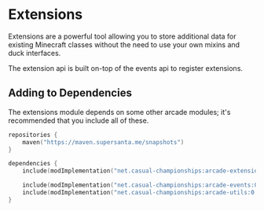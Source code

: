 # Extensions

Extensions are a powerful tool allowing you to store additional data for existing
Minecraft classes without the need to use your own mixins and duck interfaces.

The extension api is built on-top of the events api to register extensions.

## Adding to Dependencies

The extensions module depends on some other arcade modules; it's recommended that you
include all of these.

```kts
repositories {
    maven("https://maven.supersanta.me/snapshots")
}

dependencies {
    include(modImplementation("net.casual-championships:arcade-extensions:0.3.0-alpha.23+1.21.1")!!)

    include(modImplementation("net.casual-championships:arcade-events:0.3.0-alpha.23+1.21.1")!!)
    include(modImplementation("net.casual-championships:arcade-utils:0.3.0-alpha.23+1.21.1")!!)
}
```
